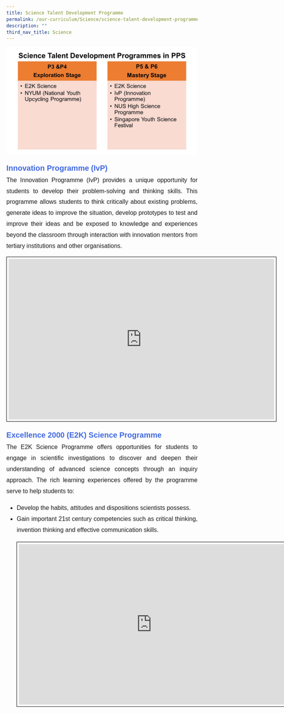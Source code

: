 ```yaml
---
title: Science Talent Development Programme
permalink: /our-curriculum/Science/science-talent-development-programme/
description: ""
third_nav_title: Science
---
```

![](/images/Science/school%20website%20Science3.jpeg)

<div style="font-family:arial; line-height:1.8; font-size:20px; text-align:justify; font-weight:bold; color:royalblue">Innovation Programme (IvP)</div>
<div style="font-family:arial; line-height:1.8; font-size:16px; text-align:justify">
The Innovation Programme (IvP) provides a unique opportunity for students to develop their problem-solving and thinking skills.  
This programme allows students to think critically about existing problems, generate ideas to improve the situation, develop prototypes to test and improve their ideas and be exposed to knowledge and experiences beyond the classroom through interaction with innovation mentors from tertiary institutions and other organisations.</div>

<p></p><center><iframe style="border:1px solid black; padding:5px" src="https://docs.google.com/presentation/d/e/2PACX-1vQmL-2WKbf_lU9r5nq_KTJ7wezSsgsX7ljWoFccTf801aIAMQph5E5YU9VRBtg-Pq73ETWILDPwnyLt/embed?start=false&amp;loop=false&amp;delayms=3000" frameborder="0" width="700" height="422" allowfullscreen="true"></iframe></center>
<p></p>

<div style="font-family:arial; line-height:1.8; font-size:20px; text-align:justify; font-weight:bold; color:royalblue">Excellence 2000 (E2K) Science Programme</div>
<div style="font-family:arial; line-height:1.8; font-size:16px; text-align:justify">The E2K Science Programme offers opportunities for students to engage in scientific investigations to discover and deepen their understanding of advanced science concepts through an inquiry approach. The rich learning experiences offered by the programme serve to help students to:
<ul>
	<li style="font-family:arial; line-height:1.8; font-size:16px; text-align:justify">Develop the habits, attitudes and dispositions scientists possess.</li>
<li style="font-family:arial; line-height:1.8; font-size:16px; text-align:justify">Gain important 21st century competencies such as critical thinking, invention thinking and effective communication skills.</li>

<p></p><center><iframe allowfullscreen="true" height="422" width="700" frameborder="0" style="border:1px solid black; padding:5px" src="https://docs.google.com/presentation/d/e/2PACX-1vQiWK4SNnhcTYt5g5ulyIlS47CEf42UUO27-UaqJF4LdX3JdsFNiITgLENPxX3dAqi-3GUPQKiVf_EI/embed?start=false&amp;loop=false&amp;delayms=3000"></iframe></center>
	<p></p></ul></div>